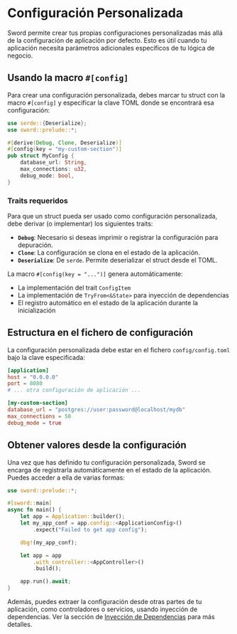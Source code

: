 # Configuración Personalizada

Sword permite crear tus propias configuraciones personalizadas más allá de la configuración de aplicación por defecto. Esto es útil cuando tu aplicación necesita parámetros adicionales específicos de tu lógica de negocio.

## Usando la macro `#[config]`

Para crear una configuración personalizada, debes marcar tu struct con la macro `#[config]` y especificar la clave TOML donde se encontrará esa configuración:

```rust
use serde::{Deserialize};
use sword::prelude::*;

#[derive(Debug, Clone, Deserialize)]
#[config(key = "my-custom-section")]
pub struct MyConfig {
    database_url: String,
    max_connections: u32,
    debug_mode: bool,
}
```

### Traits requeridos

Para que un struct pueda ser usado como configuración personalizada, debe derivar (o implementar) los siguientes traits:

- **`Debug`**: Necesario si deseas imprimir o registrar la configuración para depuración.
- **`Clone`**: La configuración se clona en el estado de la aplicación.
- **`Deserialize`**: De `serde`. Permite deserializar el struct desde el TOML.

La macro `#[config(key = "...")]` genera automáticamente:

- La implementación del trait `ConfigItem`
- La implementación de `TryFrom<&State>` para inyección de dependencias
- El registro automático en el estado de la aplicación durante la inicialización

## Estructura en el fichero de configuración

La configuración personalizada debe estar en el fichero `config/config.toml` bajo la clave especificada:

```toml
[application]
host = "0.0.0.0"
port = 8080
# ... otra configuración de aplicación ...

[my-custom-section]
database_url = "postgres://user:password@localhost/mydb"
max_connections = 50
debug_mode = true
```

## Obtener valores desde la configuración

Una vez que has definido tu configuración personalizada, Sword se encarga de registrarla automáticamente en el estado de la aplicación. Puedes acceder a ella de varias formas:

```rust
use sword::prelude::*;

#[sword::main]
async fn main() {
    let app = Application::builder();
    let my_app_conf = app.config::<ApplicationConfig>()
        .expect("Failed to get app config");

    dbg!(my_app_conf);

    let app = app
        .with_controller::<AppController>()
        .build();

    app.run().await;
}
```

Además, puedes extraer la configuración desde otras partes de tu aplicación, como controladores o servicios, usando inyección de dependencias. Ver la sección de [Inyección de Dependencias](../dependency-injection.md) para más detalles.
